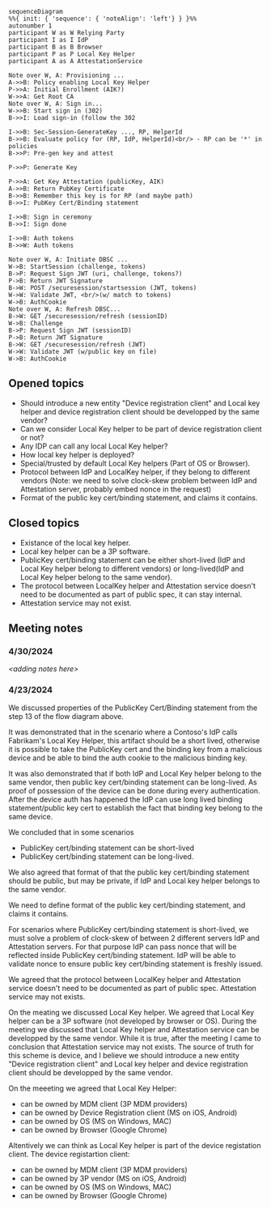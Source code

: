 ```mermaid
sequenceDiagram
%%{ init: { 'sequence': { 'noteAlign': 'left'} } }%%
autonumber 1
participant W as W Relying Party
participant I as I IdP
participant B as B Browser
participant P as P Local Key Helper
participant A as A AttestationService
 
Note over W, A: Provisioning ...
A->>B: Policy enabling Local Key Helper
P->>A: Initial Enrollment (AIK?)
W->>A: Get Root CA
Note over W, A: Sign in...
W->>B: Start sign in (302)
B->>I: Load sign-in (follow the 302
 
I->>B: Sec-Session-GenerateKey ..., RP, HelperId
B->>B: Evaluate policy for (RP, IdP, HelperId)<br/> - RP can be '*' in policies
B->>P: Pre-gen key and attest
 
P->>P: Generate Key
 
P->>A: Get Key Attestation (publicKey, AIK)
A->>B: Return PubKey Certificate
B->>B: Remember this key is for RP (and maybe path)
B->>I: PubKey Cert/Binding statement
 
I->>B: Sign in ceremony
B->>I: Sign done
 
I->>B: Auth tokens
B->>W: Auth tokens
 
Note over W, A: Initiate DBSC ...
W->B: StartSession (challenge, tokens)
B->P: Request Sign JWT (uri, challenge, tokens?)
P->B: Return JWT Signature
B->W: POST /securesession/startsession (JWT, tokens)
W->W: Validate JWT, <br/>(w/ match to tokens)
W->B: AuthCookie
Note over W, A: Refresh DBSC...
B->W: GET /securesession/refresh (sessionID)
W->B: Challenge
B->P: Request Sign JWT (sessionID)
P->B: Return JWT Signature
B->W: GET /securesession/refresh (JWT)
W->W: Validate JWT (w/public key on file)
W->B: AuthCookie
````````

## Opened topics
-  Should introduce a new entity "Device registration client" and Local key helper and device registration client should be developped by the same vendor?
- Can we consider Local Key helper to be part of device registration client or not?
- Any IDP can call any local Local Key helper?
- How local key helper is deployed?
- Special/trusted by default Local Key helpers (Part of OS or Browser).
- Protocol between IdP and LocalKey helper, if they belong to different vendors (Note: we need to solve clock-skew problem between IdP and Attestation server, probably embed nonce in the request)
- Format of the public key cert/binding statement, and claims it contains.

## Closed topics
- Existance of the local key helper.
- Local key helper can be a 3P software.
- PublicKey cert/binding statement can be either short-lived (IdP and Local Key helper belong to different vendors) or long-lived(IdP and Local Key helper belong to the same vendor).
- The protocol between LocalKey helper and Attestation service doesn't need to be documented as part of public spec, it can stay internal.
- Attestation service may not exist.

## Meeting notes

### 4/30/2024

_\<adding notes here\>_

### 4/23/2024

We discussed properties of the PublicKey Cert/Binding statement from the step 13 of the flow diagram above.

It was demonstrated that in the scenario where a Contoso's IdP calls Fabrikam's Local Key Helper, this artifact should be a short lived, otherwise it is possible to take the PublicKey cert and the binding key from a malicious device and be able to bind the auth cookie to the malicious binding key.

It was also demonstrated that if both IdP and Local Key helper belong to the same vendor, then public key cert/binding statement can be long-lived. As proof of possession of the device can be done during every authentication. After the device auth has happened the IdP can use long lived binding statement/public key cert to establish the fact that binding key belong to the same device.

We concluded that in some scenarios 
 - PublicKey cert/binding statement can be short-lived
 - PublicKey cert/binding statement can be long-lived.

We also agreed that format of that the public key cert/binding statement should be public, but may be private, if IdP and Local key helper belongs to the same vendor.

We need to define format of the public key cert/binding statement, and claims it contains.

For scenarios where PublicKey cert/binding statement is short-lived, we must solve a problem of clock-skew of between 2 different servers IdP and Attestation servers. For that purpose IdP can pass nonce that will be reflected inside PublicKey cert/binding statement. IdP will be able to validate nonce to ensure public key cert/binding statement is freshly issued.

We agreed that the protocol between LocalKey helper and Attestation service doesn't need to be documented as part of public spec. Attestation service may not exists.

On the meating we discussed Local Key helper. We agreed that Local Key helper can be a 3P software (not developed by browser or OS). During the meeting we discussed that Local Key helper and Attestation service can be developped by the same vendor. While it is true, after the meeting I came to conclusion that Attestation service may not exists. The source of truth for this scheme is device, and I believe we should introduce a new entity "Device registration client" and Local key helper and device registration client should be developped by the same vendor.

On the meeeting we agreed that Local Key Helper:
- can be owned by MDM client (3P MDM providers)
- can be owned by Device Registration client (MS on iOS, Android)
- can be owned by OS (MS on Windows, MAC)
- can be owned by Browser (Google Chrome)
 
Altentively we can think as Local Key helper is part of the device registation client. The device registartion client:
- can be owned by MDM client (3P MDM providers)
- can be owned by 3P vendor (MS on iOS, Android)
- can be owned by OS (MS on Windows, MAC)
- can be owned by Browser (Google Chrome)
